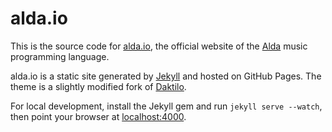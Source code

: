 # alda.io

This is the source code for [alda.io](http://alda.io), the official website of the [Alda](http://github.com/alda-lang/alda) music programming language.

alda.io is a static site generated by [Jekyll](http://jekyllrb.com) and hosted on GitHub Pages. The theme is a slightly modified fork of [Daktilo](http://daktilo.github.io/).

For local development, install the Jekyll gem and run `jekyll serve --watch`, then point your browser at [localhost:4000](http://localhost:4000).

